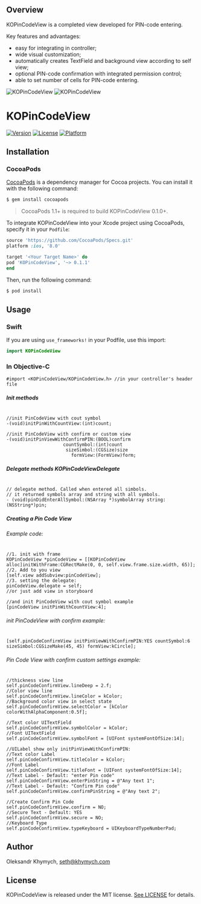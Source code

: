 ## Overview
KOPinCodeView is a completed view developed for PIN-code entering. 

Key features and advantages:
 - easy for integrating in controller;
 - wide visual customization; 
 - automatically creates TextField and background view according to self view;
 - optional PIN-code confirmation with integrated permission control; 
 - able to set number of cells for PIN-code entering.

![KOPinCodeView](https://github.com/SethSky/KOPinCodeView/blob/master/Source/Assets/pin_code_view.gif?raw=true)
![KOPinCodeView](https://github.com/SethSky/KOPinCodeView/blob/master/Source/Assets/pin_code_view_confirm.gif?raw=true)


# KOPinCodeView
[![Version](https://img.shields.io/cocoapods/v/KOPinCodeView.svg?style=flat)](http://cocoapods.org/pods/KOPinCodeView)
[![License](https://img.shields.io/cocoapods/l/KOPinCodeView.svg?style=flat)](http://cocoapods.org/pods/KOPinCodeView)
[![Platform](https://img.shields.io/cocoapods/p/KOPinCodeView.svg?style=flat)](http://cocoapods.org/pods/KOPinCodeView)

## Installation

### CocoaPods

[CocoaPods](http://cocoapods.org) is a dependency manager for Cocoa projects. You can install it with the following command:

```bash
$ gem install cocoapods
```

> CocoaPods 1.1+ is required to build KOPinCodeView 0.1.0+.

To integrate KOPinCodeView into your Xcode project using CocoaPods, specify it in your `Podfile`:

```ruby
source 'https://github.com/CocoaPods/Specs.git'
platform :ios, '8.0'

target '<Your Target Name>' do
pod 'KOPinCodeView', '~> 0.1.1'
end
```

Then, run the following command:

```bash
$ pod install
```

## Usage

### Swift
If you are using `use_frameworks!` in your Podfile, use this import:
```swift
import KOPinCodeView
```
### In Objective-C

```objc
#import <KOPinCodeView/KOPinCodeView.h> //in your controller's header file
```
##### Init methods
#
```objc
//init PinCodeView with cout symbol
-(void)initPinWithCountView:(int)count;

//init PinCodeView with confirm or custom view
-(void)initPinViewWithConfirmPIN:(BOOL)confirm
                     countSymbol:(int)count
                      sizeSimbol:(CGSize)size
                        formView:(FormView)form;
```
##### Delegate methods KOPinCodeViewDelegate
#
```objc
// delegate method. Called when entered all simbols.
// it returned symbols array and string with all symbols.
- (void)pinDidEnterAllSymbol:(NSArray *)symbolArray string:(NSString*)pin;
```
##### Creating a Pin Code View 
###### Example code:
#
```objc
//1. init with frame
KOPinCodeView *pinCodeView = [[KOPinCodeView alloc]initWithFrame:CGRectMake(0, 0, self.view.frame.size.width, 65)];
//2. Add to you view
[self.view addSubview:pinCodeView];
//3. setting the delegate:
pinCodeView.delegate = self;
//or just add view in storyboard  
```
```objc
//and init PinCodeView with cout symbol example
[pinCodeView initPinWithCountView:4];
```
###### init PinCodeView with confirm example:
#
```objc
[self.pinCodeConfirmView initPinViewWithConfirmPIN:YES countSymbol:6 sizeSimbol:CGSizeMake(45, 45) formView:kCircle];
```

###### Pin Code View with confirm custom settings example:
#
```objc
//thickness view line
self.pinCodeConfirmView.lineDeep = 2.f;
//Color view line
self.pinCodeConfirmView.lineColor = kColor;
//Background color view in select state
self.pinCodeConfirmView.selectColor = [kColor colorWithAlphaComponent:0.5f];

//Text color UITextField
self.pinCodeConfirmView.symbolColor = kColor;
//Font UITextField
self.pinCodeConfirmView.symbolFont = [UIFont systemFontOfSize:14];

//UILabel show only initPinViewWithConfirmPIN:
//Text color Label
self.pinCodeConfirmView.titleColor = kColor;
//Font Label
self.pinCodeConfirmView.titleFont = [UIFont systemFontOfSize:14];
//Text Label - Default: "enter Pin code"
self.pinCodeConfirmView.enterPinString = @"Any text 1";
//Text Label - Default: "Confirm Pin code"
self.pinCodeConfirmView.confirmPinString = @"Any text 2";

//Create Confirm Pin Code
self.pinCodeConfirmView.confirm = NO;
//Secure Text - Default: YES
self.pinCodeConfirmView.secure = NO;
//Keyboard Type
self.pinCodeConfirmView.typeKeyboard = UIKeyboardTypeNumberPad;
```
## Author
Oleksandr Khymych, seth@khymych.com

## License
KOPinCodeView is released under the MIT license. [See LICENSE](LICENSE) for details.
